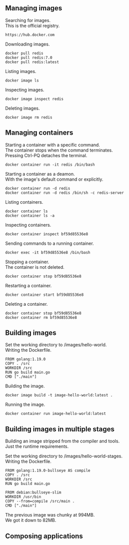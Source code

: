 Managing images
---
Searching for images.  
This is the official registry.

    https://hub.docker.com

Downloading images.

    docker pull redis
    docker pull redis:7.0
    docker pull redis:latest

Listing images.

    docker image ls

Inspecting images.

    docker image inspect redis

Deleting images.

    docker image rm redis

Managing containers
---
Starting a container with a specific command.  
The container stops when the command terminates.  
Pressing Ctrl-PQ detaches the terminal.

    docker container run -it redis /bin/bash

Starting a container as a deamon.  
With the image's default command or explicitly.

    docker container run -d redis
    docker container run -d redis /bin/sh -c redis-server

Listing containers.

    docker container ls
    docker container ls -a

Inspecting containers.

    docker container inspect bf59d85536e8

Sending commands to a running container.

    docker exec -it bf59d85536e8 /bin/bash

Stopping a container.  
The container is not deleted.

    docker container stop bf59d85536e8

Restarting a container.

    docker container start bf59d85536e8

Deleting a container.

    docker container stop bf59d85536e8
    docker container rm bf59d85536e8

Building images
---
Set the working directory to /images/hello-world.  
Writing the Dockerfile.

    FROM golang:1.19.0
    COPY . /src
    WORKDIR /src
    RUN go build main.go
    CMD ["./main"]

Building the image.

    docker image build -t image-hello-world:latest .

Running the image.

    docker container run image-hello-world:latest

Building images in multiple stages
---
Building an image stripped from the compiler and tools.  
Just the runtime requirements.

Set the working directory to /images/hello-world-stages.  
Writing the Dockerfile.

    FROM golang:1.19.0-bullseye AS compile
    COPY . /src
    WORKDIR /src
    RUN go build main.go

    FROM debian:bullseye-slim
    WORKDIR /usr/bin
    COPY --from=compile /src/main .
    CMD ["./main"]

The previous image was chunky at 994MB.  
We got it down to 82MB.

Composing applications
---
